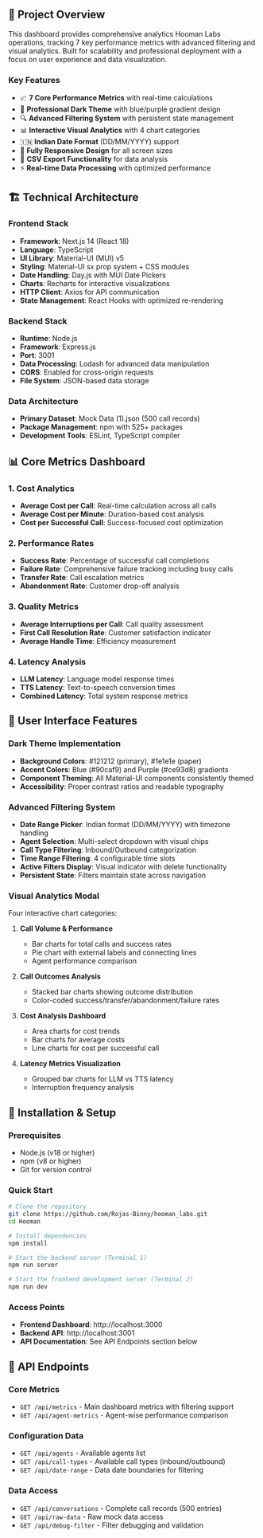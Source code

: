 ## 🎯 **Project Overview**

This dashboard provides comprehensive analytics Hooman Labs operations, tracking 7 key performance metrics with advanced filtering and visual analytics. Built for scalability and professional deployment with a focus on user experience and data visualization.

### **Key Features**
- 📈 **7 Core Performance Metrics** with real-time calculations
- 🎨 **Professional Dark Theme** with blue/purple gradient design
- 🔍 **Advanced Filtering System** with persistent state management
- 📊 **Interactive Visual Analytics** with 4 chart categories
- 🇮🇳 **Indian Date Format** (DD/MM/YYYY) support
- 📱 **Fully Responsive Design** for all screen sizes
- 💾 **CSV Export Functionality** for data analysis
- ⚡ **Real-time Data Processing** with optimized performance

## 🏗️ **Technical Architecture**

### **Frontend Stack**
- **Framework**: Next.js 14 (React 18)
- **Language**: TypeScript
- **UI Library**: Material-UI (MUI) v5
- **Styling**: Material-UI sx prop system + CSS modules
- **Date Handling**: Day.js with MUI Date Pickers
- **Charts**: Recharts for interactive visualizations
- **HTTP Client**: Axios for API communication
- **State Management**: React Hooks with optimized re-rendering

### **Backend Stack**
- **Runtime**: Node.js
- **Framework**: Express.js
- **Port**: 3001
- **Data Processing**: Lodash for advanced data manipulation
- **CORS**: Enabled for cross-origin requests
- **File System**: JSON-based data storage

### **Data Architecture**
- **Primary Dataset**: Mock Data (1).json (500 call records)
- **Package Management**: npm with 525+ packages
- **Development Tools**: ESLint, TypeScript compiler

## 📊 **Core Metrics Dashboard**

### **1. Cost Analytics**
- **Average Cost per Call**: Real-time calculation across all calls
- **Average Cost per Minute**: Duration-based cost analysis
- **Cost per Successful Call**: Success-focused cost optimization

### **2. Performance Rates**
- **Success Rate**: Percentage of successful call completions
- **Failure Rate**: Comprehensive failure tracking including busy calls
- **Transfer Rate**: Call escalation metrics
- **Abandonment Rate**: Customer drop-off analysis

### **3. Quality Metrics**
- **Average Interruptions per Call**: Call quality assessment
- **First Call Resolution Rate**: Customer satisfaction indicator
- **Average Handle Time**: Efficiency measurement

### **4. Latency Analysis**
- **LLM Latency**: Language model response times
- **TTS Latency**: Text-to-speech conversion times
- **Combined Latency**: Total system response metrics

## 🎨 **User Interface Features**

### **Dark Theme Implementation**
- **Background Colors**: #121212 (primary), #1e1e1e (paper)
- **Accent Colors**: Blue (#90caf9) and Purple (#ce93d8) gradients
- **Component Theming**: All Material-UI components consistently themed
- **Accessibility**: Proper contrast ratios and readable typography

### **Advanced Filtering System**
- **Date Range Picker**: Indian format (DD/MM/YYYY) with timezone handling
- **Agent Selection**: Multi-select dropdown with visual chips
- **Call Type Filtering**: Inbound/Outbound categorization
- **Time Range Filtering**: 4 configurable time slots
- **Active Filters Display**: Visual indicator with delete functionality
- **Persistent State**: Filters maintain state across navigation

### **Visual Analytics Modal**
Four interactive chart categories:

1. **Call Volume & Performance**
   - Bar charts for total calls and success rates
   - Pie chart with external labels and connecting lines
   - Agent performance comparison

2. **Call Outcomes Analysis**
   - Stacked bar charts showing outcome distribution
   - Color-coded success/transfer/abandonment/failure rates

3. **Cost Analysis Dashboard**
   - Area charts for cost trends
   - Bar charts for average costs
   - Line charts for cost per successful call

4. **Latency Metrics Visualization**
   - Grouped bar charts for LLM vs TTS latency
   - Interruption frequency analysis

## 🚀 **Installation & Setup**

### **Prerequisites**
- Node.js (v18 or higher)
- npm (v8 or higher)
- Git for version control

### **Quick Start**
```bash
# Clone the repository
git clone https://github.com/Rojas-Binny/hooman_labs.git
cd Hooman

# Install dependencies
npm install

# Start the backend server (Terminal 1)
npm run server

# Start the frontend development server (Terminal 2)
npm run dev
```

### **Access Points**
- **Frontend Dashboard**: http://localhost:3000
- **Backend API**: http://localhost:3001
- **API Documentation**: See API Endpoints section below

## 🔌 **API Endpoints**

### **Core Metrics**
- `GET /api/metrics` - Main dashboard metrics with filtering support
- `GET /api/agent-metrics` - Agent-wise performance comparison

### **Configuration Data**
- `GET /api/agents` - Available agents list
- `GET /api/call-types` - Available call types (inbound/outbound)
- `GET /api/date-range` - Data date boundaries for filtering

### **Data Access**
- `GET /api/conversations` - Complete call records (500 entries)
- `GET /api/raw-data` - Raw mock data access
- `GET /api/debug-filter` - Filter debugging and validation

